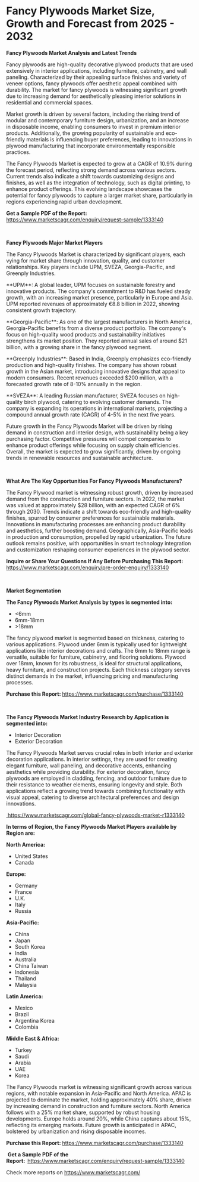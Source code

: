 <p><h1>Fancy Plywoods Market Size, Growth and Forecast from 2025 - 2032</h1></p><p><strong>Fancy Plywoods Market Analysis and Latest Trends</strong></p>
<p><p>Fancy plywoods are high-quality decorative plywood products that are used extensively in interior applications, including furniture, cabinetry, and wall paneling. Characterized by their appealing surface finishes and variety of veneer options, fancy plywoods offer aesthetic appeal combined with durability. The market for fancy plywoods is witnessing significant growth due to increasing demand for aesthetically pleasing interior solutions in residential and commercial spaces.</p><p>Market growth is driven by several factors, including the rising trend of modular and contemporary furniture design, urbanization, and an increase in disposable income, enabling consumers to invest in premium interior products. Additionally, the growing popularity of sustainable and eco-friendly materials is influencing buyer preferences, leading to innovations in plywood manufacturing that incorporate environmentally responsible practices.</p><p>The Fancy Plywoods Market is expected to grow at a CAGR of 10.9% during the forecast period, reflecting strong demand across various sectors. Current trends also indicate a shift towards customizing designs and finishes, as well as the integration of technology, such as digital printing, to enhance product offerings. This evolving landscape showcases the potential for fancy plywoods to capture a larger market share, particularly in regions experiencing rapid urban development.</p></p>
<p><strong>Get a Sample PDF of the Report:&nbsp;</strong> <a href="https://www.marketscagr.com/enquiry/request-sample/1333140?utm_campaign=3544&utm_medium=2&utm_source=Github&utm_content=ia&utm_term=24032025&utm_id=fancy-plywoods">https://www.marketscagr.com/enquiry/request-sample/1333140</a></p>
<p>&nbsp;</p>
<p><strong>Fancy Plywoods Major Market Players</strong></p>
<p><p>The Fancy Plywoods Market is characterized by significant players, each vying for market share through innovation, quality, and customer relationships. Key players include UPM, SVEZA, Georgia-Pacific, and Greenply Industries.</p><p>**UPM**: A global leader, UPM focuses on sustainable forestry and innovative products. The company's commitment to R&D has fueled steady growth, with an increasing market presence, particularly in Europe and Asia. UPM reported revenues of approximately €8.8 billion in 2022, showing consistent growth trajectory.</p><p>**Georgia-Pacific**: As one of the largest manufacturers in North America, Georgia-Pacific benefits from a diverse product portfolio. The company's focus on high-quality wood products and sustainability initiatives strengthens its market position. They reported annual sales of around $21 billion, with a growing share in the fancy plywood segment.</p><p>**Greenply Industries**: Based in India, Greenply emphasizes eco-friendly production and high-quality finishes. The company has shown robust growth in the Asian market, introducing innovative designs that appeal to modern consumers. Recent revenues exceeded $200 million, with a forecasted growth rate of 8-10% annually in the region.</p><p>**SVEZA**: A leading Russian manufacturer, SVEZA focuses on high-quality birch plywood, catering to evolving customer demands. The company is expanding its operations in international markets, projecting a compound annual growth rate (CAGR) of 4-5% in the next five years.</p><p>Future growth in the Fancy Plywoods Market will be driven by rising demand in construction and interior design, with sustainability being a key purchasing factor. Competitive pressures will compel companies to enhance product offerings while focusing on supply chain efficiencies. Overall, the market is expected to grow significantly, driven by ongoing trends in renewable resources and sustainable architecture.</p></p>
<p>&nbsp;</p>
<p><strong>What Are The Key Opportunities For Fancy Plywoods Manufacturers?</strong></p>
<p><p>The Fancy Plywood market is witnessing robust growth, driven by increased demand from the construction and furniture sectors. In 2022, the market was valued at approximately $28 billion, with an expected CAGR of 6% through 2030. Trends indicate a shift towards eco-friendly and high-quality finishes, spurred by consumer preferences for sustainable materials. Innovations in manufacturing processes are enhancing product durability and aesthetics, further boosting demand. Geographically, Asia-Pacific leads in production and consumption, propelled by rapid urbanization. The future outlook remains positive, with opportunities in smart technology integration and customization reshaping consumer experiences in the plywood sector.</p></p>
<p><strong>Inquire or Share Your Questions If Any Before Purchasing This Report:</strong> <a href="https://www.marketscagr.com/enquiry/pre-order-enquiry/1333140?utm_campaign=3544&utm_medium=2&utm_source=Github&utm_content=ia&utm_term=24032025&utm_id=fancy-plywoods">https://www.marketscagr.com/enquiry/pre-order-enquiry/1333140</a></p>
<p>&nbsp;</p>
<p><strong>Market Segmentation</strong></p>
<p><strong>The Fancy Plywoods Market Analysis by types is segmented into:</strong></p>
<p><ul><li><6mm</li><li>6mm-18mm</li><li>>18mm</li></ul></p>
<p><p>The fancy plywood market is segmented based on thickness, catering to various applications. Plywood under 6mm is typically used for lightweight applications like interior decorations and crafts. The 6mm to 18mm range is versatile, suitable for furniture, cabinetry, and flooring solutions. Plywood over 18mm, known for its robustness, is ideal for structural applications, heavy furniture, and construction projects. Each thickness category serves distinct demands in the market, influencing pricing and manufacturing processes.</p></p>
<p><strong>Purchase this Report:&nbsp;</strong><a href="https://www.marketscagr.com/purchase/1333140?utm_campaign=3544&utm_medium=2&utm_source=Github&utm_content=ia&utm_term=24032025&utm_id=fancy-plywoods">https://www.marketscagr.com/purchase/1333140</a></p>
<p>&nbsp;</p>
<p><strong>The Fancy Plywoods Market Industry Research by Application is segmented into:</strong></p>
<p><ul><li>Interior Decoration</li><li>Exterior Decoration</li></ul></p>
<p><p>The Fancy Plywoods Market serves crucial roles in both interior and exterior decoration applications. In interior settings, they are used for creating elegant furniture, wall paneling, and decorative accents, enhancing aesthetics while providing durability. For exterior decoration, fancy plywoods are employed in cladding, fencing, and outdoor furniture due to their resistance to weather elements, ensuring longevity and style. Both applications reflect a growing trend towards combining functionality with visual appeal, catering to diverse architectural preferences and design innovations.</p></p>
<p><a href="https://www.marketscagr.com/global-fancy-plywoods-market-r1333140?utm_campaign=3544&utm_medium=2&utm_source=Github&utm_content=ia&utm_term=24032025&utm_id=fancy-plywoods">&nbsp;https://www.marketscagr.com/global-fancy-plywoods-market-r1333140</a></p>
<p><strong>In terms of Region, the Fancy Plywoods Market Players available by Region are:</strong></p>
<p>
    <p> <strong> North America: </strong>
        <ul>
            <li>United States</li>
            <li>Canada</li>
        </ul>
        </p> 
    <p> <strong> Europe: </strong>
        <ul>
            <li>Germany</li>
            <li>France</li>
            <li>U.K.</li>
            <li>Italy</li>
            <li>Russia</li>
        </ul>
        </p> 
    <p> <strong> Asia-Pacific: </strong>
        <ul>
            <li>China</li>
            <li>Japan</li>
            <li>South Korea</li>
            <li>India</li>
            <li>Australia</li>
            <li>China Taiwan</li>
            <li>Indonesia</li>
            <li>Thailand</li>
            <li>Malaysia</li>
        </ul>
        </p> 
    <p> <strong> Latin America: </strong>
        <ul>
            <li>Mexico</li>
            <li>Brazil</li>
            <li>Argentina Korea</li>
            <li>Colombia</li>
        </ul>
        </p> 
    <p> <strong> Middle East & Africa: </strong>
        <ul>
            <li>Turkey</li>
            <li>Saudi</li>
            <li>Arabia</li>
            <li>UAE</li>
            <li>Korea</li>
        </ul>
    </p>
    </p>
<p><p>The Fancy Plywoods market is witnessing significant growth across various regions, with notable expansion in Asia-Pacific and North America. APAC is projected to dominate the market, holding approximately 40% share, driven by increasing demand in construction and furniture sectors. North America follows with a 25% market share, supported by robust housing developments. Europe holds around 20%, while China captures about 15%, reflecting its emerging markets. Future growth is anticipated in APAC, bolstered by urbanization and rising disposable incomes.</p></p>
<p><strong>Purchase this Report: </strong><a href="https://www.marketscagr.com/purchase/1333140?utm_campaign=3544&utm_medium=2&utm_source=Github&utm_content=ia&utm_term=24032025&utm_id=fancy-plywoods">https://www.marketscagr.com/purchase/1333140</a></p>
<p>&nbsp;<strong>Get a Sample PDF of the Report:&nbsp;&nbsp;</strong><a href="https://www.marketscagr.com/enquiry/request-sample/1333140?utm_campaign=3544&utm_medium=2&utm_source=Github&utm_content=ia&utm_term=24032025&utm_id=fancy-plywoods">https://www.marketscagr.com/enquiry/request-sample/1333140</a></p>
<p><strong></strong></p>
<p>Check more reports on <a href="https://www.marketscagr.com/?utm_campaign=3544&utm_medium=2&utm_source=Github&utm_content=ia&utm_term=24032025&utm_id=fancy-plywoods">https://www.marketscagr.com/</a></p>